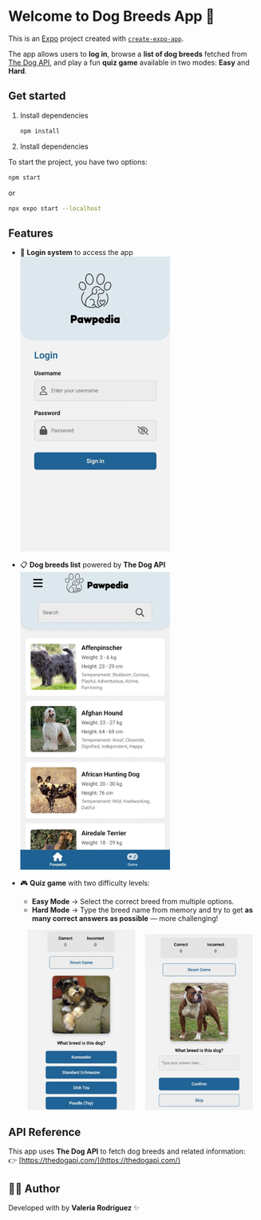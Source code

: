 # Welcome to Dog Breeds App 👋

This is an [Expo](https://expo.dev) project created with [`create-expo-app`](https://www.npmjs.com/package/create-expo-app).

The app allows users to **log in**, browse a **list of dog breeds** fetched from [The Dog API](https://thedogapi.com/), and play a fun **quiz game** available in two modes: **Easy** and **Hard**.  

## Get started

1. Install dependencies

   ```bash
   npm install
   ```
   
2. Install dependencies

To start the project, you have two options:
   ```bash
  npm start
  ```
   or
   ```bash
   npx expo start --localhost
   ```

## Features

- 🔐 **Login system** to access the app  
   <img src="./assets//images/Login_Screenshot.jpeg" alt="Login Screenshot" width="300" alt="Login Screenshot" />

- 📋 **Dog breeds list** powered by **The Dog API**  
   <img src="./assets//images/Dogs-breeds-list_Screenshot.jpeg" alt="Breeds Screenshot" width="300" alt="Breeds Screenshot" />


- 🎮 **Quiz game** with two difficulty levels:  
  - **Easy Mode** → Select the correct breed from multiple options.  
  - **Hard Mode** → Type the breed name from memory and try to get **as many correct answers as possible** — more challenging! 


   <p align="center">
      <img src="./assets/images/Easy_mode.jpeg" alt="Easy Mode" width="45%" alt="Easy mode screenshot"/>
      &nbsp;&nbsp;&nbsp;
      <img src="./assets/images/Hard_mode.jpeg" alt="Hard Mode" width="45%" alt="Hard mode screenshot"" />
   </p>

## API Reference

This app uses **The Dog API** to fetch dog breeds and related information:  
👉 [https://thedogapi.com/](https://thedogapi.com/) 

## 👩‍💻 Author

Developed with by **Valeria Rodríguez** ✨  
